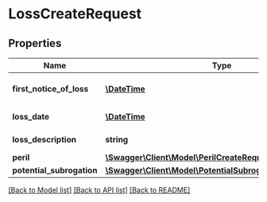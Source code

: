 # LossCreateRequest

## Properties
Name | Type | Description | Notes
------------ | ------------- | ------------- | -------------
**first_notice_of_loss** | [**\DateTime**](\DateTime.md) | The first notification of loss date | [optional] 
**loss_date** | [**\DateTime**](\DateTime.md) | The loss date | 
**loss_description** | **string** | The loss description | [optional] 
**peril** | [**\Swagger\Client\Model\PerilCreateRequest**](PerilCreateRequest.md) |  | [optional] 
**potential_subrogation** | [**\Swagger\Client\Model\PotentialSubrogationCreateRequest**](PotentialSubrogationCreateRequest.md) |  | [optional] 

[[Back to Model list]](../../README.md#documentation-for-models) [[Back to API list]](../../README.md#documentation-for-api-endpoints) [[Back to README]](../../README.md)

